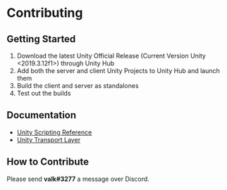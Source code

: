 # Contributing
## Getting Started
1. Download the latest Unity Official Release (Current Version Unity <2019.3.12f1>) through Unity Hub
2. Add both the server and client Unity Projects to Unity Hub and launch them
3. Build the client and server as standalones
4. Test out the builds

## Documentation
- [Unity Scripting Reference](https://docs.unity3d.com/ScriptReference/)  
- [Unity Transport Layer](https://docs.unity3d.com/Packages/com.unity.transport@0.3/api/Unity.Networking.Transport.html)

## How to Contribute
Please send **valk#3277** a message over Discord.
